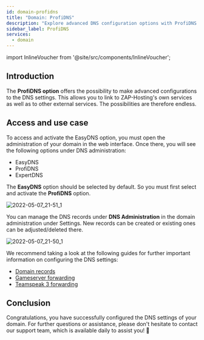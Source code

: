 ```yaml
---
id: domain-profidns
title: "Domain: ProfiDNS"
description: "Explore advanced DNS configuration options with ProfiDNS to link services and optimize your domain settings → Learn more now"
sidebar_label: ProfiDNS
services:
  - domain
---
```


import InlineVoucher from '@site/src/components/InlineVoucher';

## Introduction

The **ProfiDNS option** offers the possibility to make advanced configurations to the DNS settings. This allows you to link to ZAP-Hosting's own services as well as to other external services. The possibilities are therefore endless. 



## Access and use case

To access and activate the EasyDNS option, you must open the administration of your domain in the web interface. Once there, you will see the following options under DNS administration:

- EasyDNS
- ProfiDNS
- ExpertDNS

The **EasyDNS** option should be selected by default. So you must first select and activate the **ProfiDNS** option. 

![2022-05-07_21-51_1](https://screensaver01.zap-hosting.com/index.php/s/tgQaM3iP2oYZsDC/preview)



You can manage the DNS records under **DNS Administration** in the domain administration under Settings. New records can be created or existing ones can be adjusted/deleted there. 

![2022-05-07_21-50_1](https://screensaver01.zap-hosting.com/index.php/s/DHodS8rAggnMmSF/preview)



We recommend taking a look at the following guides for further important information on configuring the DNS settings: 

- [Domain records](domain-records.md)
- [Gameserver forwarding](domain-gameserver-srv-link.md)
- [Teamspeak 3 forwarding](domain-teamspeak-redirect.md)



## Conclusion

Congratulations, you have successfully configured the DNS settings of your domain. For further questions or assistance, please don't hesitate to contact our support team, which is available daily to assist you! 🙂

<InlineVoucher />
